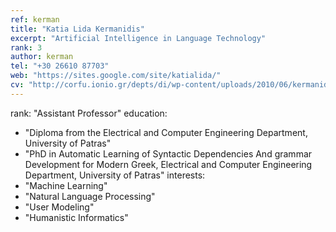 ```yaml
---
ref: kerman 
title: "Katia Lida Kermanidis"
excerpt: "Artificial Intelligence in Language Technology"
rank: 3
author: kerman
tel: "+30 26610 87703"
web: "https://sites.google.com/site/katialida/"
cv: "http://corfu.ionio.gr/depts/di/wp-content/uploads/2010/06/kermanidou_cv_gr_2011.pdf"
---
```


rank: "Assistant Professor"
education:
  - "Diploma from the Electrical and Computer Engineering Department, University of Patras"
  - "PhD in Automatic Learning of Syntactic Dependencies And grammar Development for Modern Greek, Electrical and Computer Engineering Department, University of Patras"
interests:
  - "Machine Learning"
  - "Natural Language Processing"
  - "User Modeling"
  - "Humanistic Informatics"
